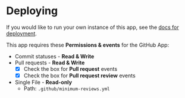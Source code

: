# Deploying

If you would like to run your own instance of this app, see the [docs for deployment](https://probot.github.io/docs/deployment/).

This app requires these **Permissions & events** for the GitHub App:

- Commit statuses - **Read & Write**
- Pull requests - **Read & Write**
  - [x] Check the box for **Pull request** events
  - [x] Check the box for **Pull request review** events
- Single File - **Read-only**
  - Path: `.github/minimum-reviews.yml`
